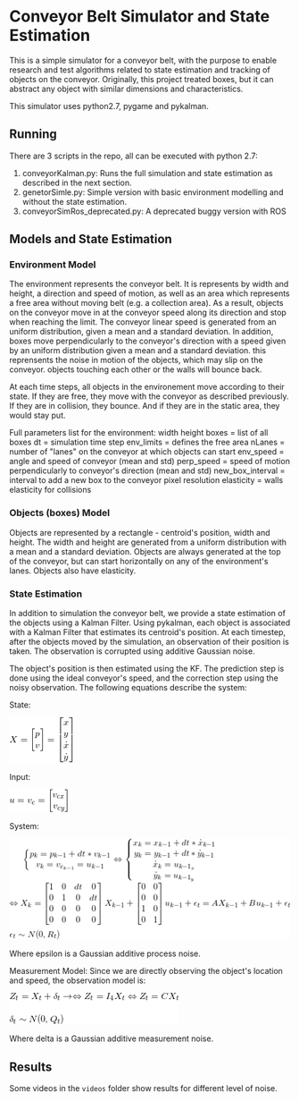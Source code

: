 # Conveyor Belt Simulator and State Estimation
This is a simple simulator for a conveyor belt, with the purpose to enable research and test algorithms related to state estimation and tracking of objects on the conveyor.
Originally, this project treated boxes, but it can abstract any object with similar dimensions and characteristics.

This simulator uses python2.7, pygame and pykalman.

## Running
There are 3 scripts in the repo, all can be executed with python 2.7:
1. conveyorKalman.py: Runs the full simulation and state estimation as described in the next section.
2. genetorSimle.py: Simple version with basic environment modelling and without the state estimation.
3. conveyorSimRos_deprecated.py: A deprecated buggy version with ROS

## Models and State Estimation
### Environment Model
The environment represents the conveyor belt. It is represents by width and height, a direction and speed of motion, as well as an area which represents a free area without moving belt (e.g. a collection area). As a result, objects on the conveyor move in at the conveyor speed along its direction and stop when reaching the limit. The conveyor linear speed is generated from an uniform distribution, given a mean and a standard deviation.
In addition, boxes move perpendicularly to the conveyor's direction with a speed given by an uniform distribution given a mean and a standard deviation. this reprensents the noise in motion of the objects, which may slip on the conveyor.
objects touching each other or the walls will bounce back.

At each time steps, all objects in the environement move according to their state. If they are free, they move with the conveyor as described previously. If they are in collision, they bounce. And if they are in the static area, they would stay put.

Full parameters list for the environment:
  width
  height
  boxes = list of all boxes
  dt = simulation time step
  env_limits = defines the free area
  nLanes = number of "lanes" on the conveyor at which objects can start
  env_speed = angle and speed of conveyor (mean and std)
  perp_speed = speed of motion perpendicularly to conveyor's direction (mean and std)
  new_box_interval = interval to add a new box to the conveyor
  pixel resolution
  elasticity = walls elasticity for collisions

### Objects (boxes) Model
Objects are represented by a rectangle - centroid's position, width and height. The width and height are generated from a uniform distribution with a mean and a standard deviation.
Objects are always generated at the top of the conveyor, but can start horizontally on any of the environment's lanes.
Objects also have elasticity.

### State Estimation
In addition to simulation the conveyor belt, we provide a state estimation of the objects using a Kalman Filter.
Using pykalman, each object is associated with a Kalman Filter that estimates its centroid's position. At each timestep, after the objects moved by the simulation, an observation of their position is taken. The observation is corrupted using additive Gaussian noise.

The object's position is then estimated using the KF. The prediction step is done using the ideal conveyor's speed, and the correction step using the noisy observation.
The following equations describe the system:

State:

![image info](./equations/state.png)

Input:

![image info](./equations/input.png)

System:

![image info](./equations/system.png)

Where epsilon is a Gaussian additive process noise.

Measurement Model:
Since we are directly observing the object's location and speed, the observation model is:

![image info](./equations/measurement.png)

Where delta is a Gaussian additive measurement noise.

## Results
Some videos in the `videos` folder show results for different level of noise.